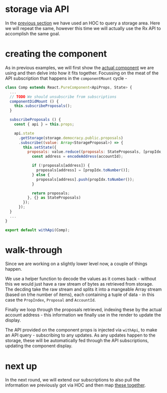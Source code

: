 # storage via API

In the [previous section](tut-002.md) we have used an HOC to query a storage area. Here we will repeat the same, however this time we will actually use the Rx API to accomplish the same goal.

# creating the component

As in previous examples, we will first show the [actual component](../packages/app-example/src/comp-003.tsx) we are using and then delve into how it fits together. Focussing on the meat of the API subscription that happens in the `componentMount` cycle -

```js
class Comp extends React.PureComponent<ApiProps, State> {
  ...
  // TODO We should unsubscribe from subscriptions
  componentDidMount () {
    this.subscribeProposals();
  }

  subscribeProposals () {
    const { api } = this.props;

    api.state
      .getStorage(storage.democracy.public.proposals)
      .subscribe((value: Array<StorageProposal>) => {
        this.setState({
          proposals: value.reduce((proposals: StateProposals, [propIdx, proposal, accountId]) => {
            const address = encodeAddress(accountId);

            if (!proposals[address]) {
              proposals[address] = [propIdx.toNumber()];
            } else {
              proposals[address].push(propIdx.toNumber());
            }

            return proposals;
          }, {} as StateProposals)
        });
      });
  }
  ...
}

export default withApi(Comp);
```

# walk-through

Since we are working on a slightly lower level now, a couple of things happen.

We use a helper function to decode the values as it comes back - without this we would just have a raw stream of bytes as retrieved from storage. The decding take the raw stream and splits it into a mangeable Array stream (based on trhe number of items), each containing a tuple of data - in this case the `PropIndex`, `Proposal` and `AccountId`.

Finally we loop through the proposals retrieved, indexing these by the actual account address - this information we finally use in the render to update the display.

The API provided on the component props is injected via `withApi`, to make an API query - subscribing to any updates. As any updates happen to the storage, these will be automatically fed through the API subscriptions, updating the component display.

# next up

In the next round, we will extend our subscriptions to also pull the information we previously got via HOC and then map [these together](tut-004.md).
